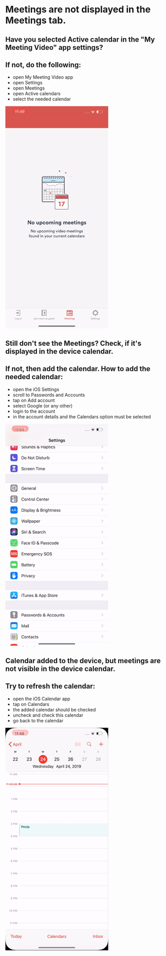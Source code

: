 # Meetings are not displayed in the Meetings tab.

## Have you selected Active calendar in the "My Meeting Video" app settings? 
## If not, do the following: 
* open My Meeting Video app
* open Settings
* open Meetings
* open Active calendars
* select the needed calendar 

![gif](ios1.gif)

## Still don't see the Meetings? Check, if it's displayed in the device calendar. 
## If not, then add the calendar. How to add the needed calendar: 
* open the iOS Settings
* scroll to Passwords and Accounts
* tap on Add account
* select Google (or any other)
* login to the account 
* in the account details and the Calendars option must be selected

![gif](ios2.gif)

## Calendar added to the device, but meetings are not visible in the device calendar. 
## Try to refresh the calendar:
* open the iOS Calendar app
* tap on Calendars
* the added calendar should be checked
* uncheck and check this calendar 
* go back to the calendar

![gif](ios3.gif)

